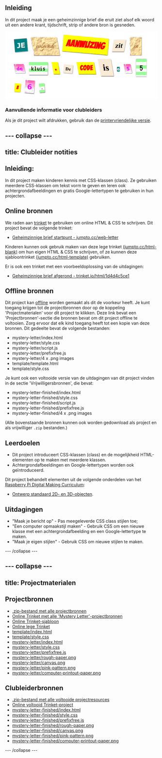 ## Inleiding

In dit project maak je een geheimzinnige brief die eruit ziet alsof elk woord uit een andere krant, tijdschrift, strip of andere bron is gesneden.

![screenshot](images/letter-final.png)

### Aanvullende informatie voor clubleiders

Als je dit project wilt afdrukken, gebruik dan de [printervriendelijke versie](https://projects.raspberrypi.org/en/projects/mystery-letter/print).

## \--- collapse \---

## title: Clubleider notities

## Inleiding:

In dit project maken kinderen kennis met CSS-klassen (class). Ze gebruiken meerdere CSS-klassen om tekst vorm te geven en leren ook achtergrondafbeeldingen en gratis Google-lettertypen te gebruiken in hun projecten.

## Online bronnen

We raden aan [trinket](https://trinket.io/) te gebruiken om online HTML & CSS te schrijven. Dit project bevat de volgende trinket:

* [Geheimzinnige brief startpunt - jumpto.cc/web-letter](http://jumpto.cc/web-letter)

Kinderen kunnen ook gebruik maken van deze lege trinket [(jumpto.cc/html-blank)](http://jumpto.cc/html-blank) om hun eigen HTML & CSS te schrijven, of ze kunnen deze sjabloontrinket [(jumpto.cc/html-template)](http://jumpto.cc/html-template) gebruiken.

Er is ook een trinket met een voorbeeldoplossing van de uitdagingen:

* [Geheimzinnige brief afgerond - trinket.io/html/1d4d4c5ce1](https://trinket.io/html/1d4d4c5ce1)

## Offline bronnen

Dit project kan [offline](https://www.codeclubprojects.org/en-GB/resources/webdev-working-offline/) worden gemaakt als dit de voorkeur heeft. Je kunt toegang krijgen tot de projectbronnen door op de koppeling 'Projectmaterialen' voor dit project te klikken. Deze link bevat een 'Projectbronnen'-sectie die bronnen bevat om dit project offline te voltooien. Zorg ervoor dat elk kind toegang heeft tot een kopie van deze bronnen. Dit gedeelte bevat de volgende bestanden:

* mystery-letter/index.html
* mystery-letter/style.css
* mystery-letter/script.js
* mystery-letter/prefixfree.js
* mystery-letter/4 x .png images
* template/template.html
* template/style.css

Je kunt ook een voltooide versie van de uitdagingen van dit project vinden in de sectie 'Vrijwilligersbronnen', die bevat:

* mystery-letter-finished/index.html
* mystery-letter-finished/style.css
* mystery-letter-finished/script.js
* mystery-letter-finished/prefixfree.js
* mystery-letter-finished/4 x .png images

(Alle bovenstaande bronnen kunnen ook worden gedownload als project en als vrijwilliger `.zip` bestanden.)

## Leerdoelen

* Dit project introduceert CSS-klassen (class) en de mogelijkheid HTML-elementen op te maken met meerdere klassen.
* Achtergrondafbeeldingen en Google-lettertypen worden ook geïntroduceerd. 

Dit project behandelt elementen uit de volgende onderdelen van het [Raspberry Pi Digital Making Curriculum](http://rpf.io/curriculum):

* [Ontwerp standaard 2D- en 3D-objecten](https://www.raspberrypi.org/curriculum/design/creator).

## Uitdagingen

* "Maak je bericht op" - Pas meegeleverde CSS class stijlen toe;
* "Een computer opmaakstijl maken" - Gebruik CSS om een ​​nieuwe klasse met een achtergrondafbeelding en een Google-lettertype te maken. 
* "Maak je eigen stijlen" - Gebruik CSS om nieuwe stijlen te maken.

\--- /collapse \---

## \--- collapse \---

## title: Projectmaterialen

## Projectbronnen

* [.zip-bestand met alle projectbronnen](https://rpf.io/p/en/mystery-letter-go)
* [Online Trinket met alle 'Mystery Letter'-projectbronnen](http://jumpto.cc/web-letter)
* [Online Trinket-sjabloon](http://jumpto.cc/trinket-template)
* [Online lege Trinket](http://jumpto.cc/trinket-blank)
* [template/index.html](resources/template-index.html)
* [template/style.css](resources/template-style.css)
* [mystery-letter/index.html](resources/mystery-letter-index.html)
* [mystery-letter/style.css](resources/mystery-letter-style.css)
* [mystery-letter/prefixfree.js](resources/mystery-letter-prefixfree.js)
* [mystery-letter/rough-paper.png](resources/mystery-letter-rough-paper.png)
* [mystery-letter/canvas.png](resources/mystery-letter-canvas.png)
* [mystery-letter/pink-pattern.png](resources/mystery-letter-pink-pattern.png)
* [mystery-letter/computer-printout-paper.png](resources/mystery-letter-computer-printout-paper.png)

## Clubleiderbronnen

* [.zip-bestand met alle voltooide projectresources](https://rpf.io/p/en/mystery-letter-go)
* [Online voltooid Trinket-project](https://trinket.io/html/1d4d4c5ce1)
* [mystery-letter-finished/index.html](resources/mystery-letter-finished-index.html)
* [mystery-letter-finished/style.css](resources/mystery-letter-finished-style.css)
* [mystery-letter-finished/prefixfree.js](resources/mystery-letter-finished-prefixfree.js)
* [mystery-letter-finished/rough-paper.png](resources/mystery-letter-finished-rough-paper.png)
* [mystery-letter-finished/canvas.png](resources/mystery-letter-finished-canvas.png)
* [mystery-letter-finished/pink-pattern.png](resources/mystery-letter-finished-pink-pattern.png)
* [mystery-letter-finished/computer-printout-paper.png](resources/mystery-letter-finished-computer-printout-paper.png)

\--- /collapse \---